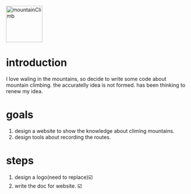 <p style="text-align: justify">
<img src="https://s2.loli.net/2022/03/27/GatsndDxfe1zKol.png" alt="mountainClimb" width="100">
</p>

# introduction

I love waling in the mountains, so decide to write some code about mountain climbing. the accuratelly idea is not formed.
has been thinking to renew my idea.

# goals

1. design a website to show the knowledge about climing mountains.
2. design tools about recording the routes.

# steps

1. design a logo(need to replace):ballot_box_with_check:
2. write the doc for website. :ballot_box_with_check:
